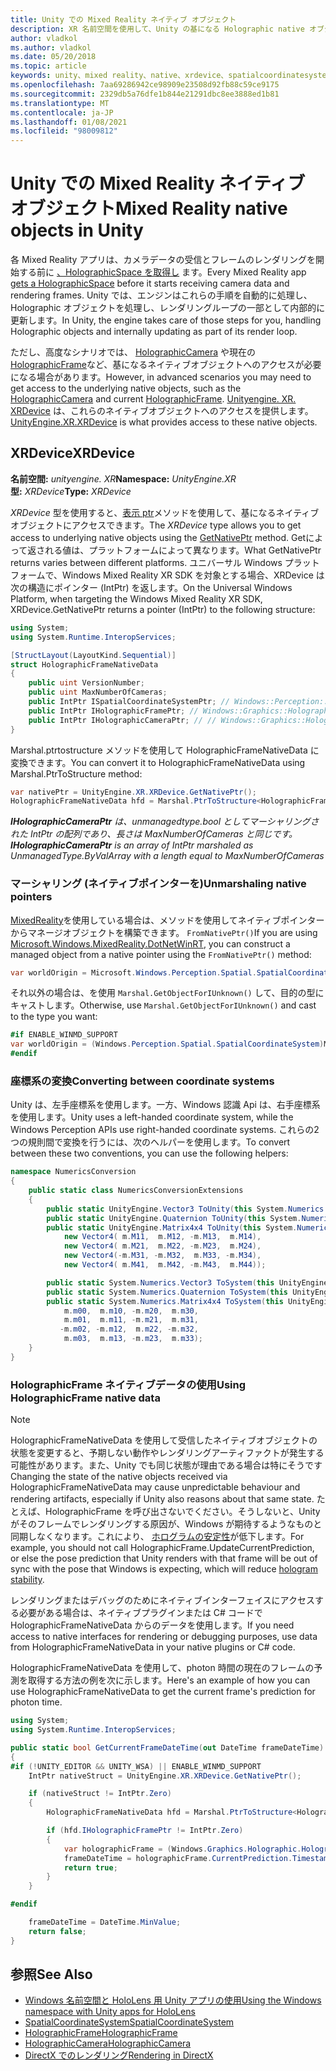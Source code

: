 ```yaml
---
title: Unity での Mixed Reality ネイティブ オブジェクト
description: XR 名前空間を使用して、Unity の基になる Holographic native オブジェクトにアクセスする方法について説明します。
author: vladkol
ms.author: vladkol
ms.date: 05/20/2018
ms.topic: article
keywords: unity、mixed reality、native、xrdevice、spatialcoordinatesystem、holographicframe、holographiccamera、ispatialcoordinatesystem、iholographicframe、iholographiccamera、get ptr、mixed reality ヘッドセット、windows mixed reality ヘッドセット、virtual reality ヘッドセット
ms.openlocfilehash: 7aa69286942ce98909e23508d92fb88c59ce9175
ms.sourcegitcommit: 2329db5a76dfe1b844e21291dbc8ee3888ed1b81
ms.translationtype: MT
ms.contentlocale: ja-JP
ms.lasthandoff: 01/08/2021
ms.locfileid: "98009812"
---
```

# <a name="mixed-reality-native-objects-in-unity"></a><span data-ttu-id="12057-104">Unity での Mixed Reality ネイティブ オブジェクト</span><span class="sxs-lookup"><span data-stu-id="12057-104">Mixed Reality native objects in Unity</span></span>

<span data-ttu-id="12057-105">各 Mixed Reality アプリは、カメラデータの受信とフレームのレンダリングを開始する前に [、HolographicSpace を取得し](../native/getting-a-holographicspace.md) ます。</span><span class="sxs-lookup"><span data-stu-id="12057-105">Every Mixed Reality app [gets a HolographicSpace](../native/getting-a-holographicspace.md) before it starts receiving camera data and rendering frames.</span></span> <span data-ttu-id="12057-106">Unity では、エンジンはこれらの手順を自動的に処理し、Holographic オブジェクトを処理し、レンダリングループの一部として内部的に更新します。</span><span class="sxs-lookup"><span data-stu-id="12057-106">In Unity, the engine takes care of those steps for you, handling Holographic objects and internally updating as part of its render loop.</span></span>

<span data-ttu-id="12057-107">ただし、高度なシナリオでは、 <a href="https://docs.microsoft.com/uwp/api/windows.graphics.holographic.holographiccamera" target="_blank">HolographicCamera</a> や現在の <a href="https://docs.microsoft.com/uwp/api/windows.graphics.holographic.holographicframe" target="_blank">HolographicFrame</a>など、基になるネイティブオブジェクトへのアクセスが必要になる場合があります。</span><span class="sxs-lookup"><span data-stu-id="12057-107">However, in advanced scenarios you may need to get access to the underlying native objects, such as the <a href="https://docs.microsoft.com/uwp/api/windows.graphics.holographic.holographiccamera" target="_blank">HolographicCamera</a> and current <a href="https://docs.microsoft.com/uwp/api/windows.graphics.holographic.holographicframe" target="_blank">HolographicFrame</a>.</span></span> <span data-ttu-id="12057-108"><a href="https://docs.unity3d.com/ScriptReference/XR.XRDevice.html" target="_blank">Unityengine. XR. XRDevice</a> は、これらのネイティブオブジェクトへのアクセスを提供します。</span><span class="sxs-lookup"><span data-stu-id="12057-108"><a href="https://docs.unity3d.com/ScriptReference/XR.XRDevice.html" target="_blank">UnityEngine.XR.XRDevice</a> is what provides access to these native objects.</span></span>

## <a name="xrdevice"></a><span data-ttu-id="12057-109">XRDevice</span><span class="sxs-lookup"><span data-stu-id="12057-109">XRDevice</span></span> 

<span data-ttu-id="12057-110">**名前空間:** *unityengine. XR*</span><span class="sxs-lookup"><span data-stu-id="12057-110">**Namespace:** *UnityEngine.XR*</span></span><br>
<span data-ttu-id="12057-111">**型:** *XRDevice*</span><span class="sxs-lookup"><span data-stu-id="12057-111">**Type:** *XRDevice*</span></span>

<span data-ttu-id="12057-112">*XRDevice* 型を使用すると、<a href="https://docs.unity3d.com/ScriptReference/XR.XRDevice.GetNativePtr.html" target="_blank">表示 ptr</a>メソッドを使用して、基になるネイティブオブジェクトにアクセスできます。</span><span class="sxs-lookup"><span data-stu-id="12057-112">The *XRDevice* type allows you to get access to underlying native objects using the <a href="https://docs.unity3d.com/ScriptReference/XR.XRDevice.GetNativePtr.html" target="_blank">GetNativePtr</a> method.</span></span> <span data-ttu-id="12057-113">Getによって返される値は、プラットフォームによって異なります。</span><span class="sxs-lookup"><span data-stu-id="12057-113">What GetNativePtr returns varies between different platforms.</span></span> <span data-ttu-id="12057-114">ユニバーサル Windows プラットフォームで、Windows Mixed Reality XR SDK を対象とする場合、XRDevice は次の構造にポインター (IntPtr) を返します。</span><span class="sxs-lookup"><span data-stu-id="12057-114">On the Universal Windows Platform, when targeting the Windows Mixed Reality XR SDK, XRDevice.GetNativePtr returns a pointer (IntPtr) to the following structure:</span></span> 

```cs
using System;
using System.Runtime.InteropServices;

[StructLayout(LayoutKind.Sequential)]
struct HolographicFrameNativeData
{
    public uint VersionNumber;
    public uint MaxNumberOfCameras;
    public IntPtr ISpatialCoordinateSystemPtr; // Windows::Perception::Spatial::ISpatialCoordinateSystem
    public IntPtr IHolographicFramePtr; // Windows::Graphics::Holographic::IHolographicFrame 
    public IntPtr IHolographicCameraPtr; // // Windows::Graphics::Holographic::IHolographicCamera
}
```
<span data-ttu-id="12057-115">Marshal.ptrtostructure メソッドを使用して HolographicFrameNativeData に変換できます。</span><span class="sxs-lookup"><span data-stu-id="12057-115">You can convert it to HolographicFrameNativeData using Marshal.PtrToStructure method:</span></span>
```cs
var nativePtr = UnityEngine.XR.XRDevice.GetNativePtr();
HolographicFrameNativeData hfd = Marshal.PtrToStructure<HolographicFrameNativeData>(nativePtr);
```
<span data-ttu-id="12057-116">***IHolographicCameraPtr** は、unmanagedtype.bool としてマーシャリングされた IntPtr の配列であり、長さは MaxNumberOfCameras と同じです。*</span><span class="sxs-lookup"><span data-stu-id="12057-116">***IHolographicCameraPtr** is an array of IntPtr marshaled as UnmanagedType.ByValArray with a length equal to MaxNumberOfCameras*</span></span> 

### <a name="unmarshaling-native-pointers"></a><span data-ttu-id="12057-117">マーシャリング (ネイティブポインターを)</span><span class="sxs-lookup"><span data-stu-id="12057-117">Unmarshaling native pointers</span></span>

<span data-ttu-id="12057-118">[MixedReality](https://www.nuget.org/packages/Microsoft.Windows.MixedReality.DotNetWinRT)を使用している場合は、メソッドを使用してネイティブポインターからマネージオブジェクトを構築できます。 `FromNativePtr()`</span><span class="sxs-lookup"><span data-stu-id="12057-118">If you are using [Microsoft.Windows.MixedReality.DotNetWinRT](https://www.nuget.org/packages/Microsoft.Windows.MixedReality.DotNetWinRT), you can construct a managed object from a native pointer using the `FromNativePtr()` method:</span></span>

```cs
var worldOrigin = Microsoft.Windows.Perception.Spatial.SpatialCoordinateSystem.FromNativePtr(hfd.ISpatialCoordinateSystemPtr);
```

<span data-ttu-id="12057-119">それ以外の場合は、を使用 `Marshal.GetObjectForIUnknown()` して、目的の型にキャストします。</span><span class="sxs-lookup"><span data-stu-id="12057-119">Otherwise, use `Marshal.GetObjectForIUnknown()` and cast to the type you want:</span></span>

```cs
#if ENABLE_WINMD_SUPPORT
var worldOrigin = (Windows.Perception.Spatial.SpatialCoordinateSystem)Marshal.GetObjectForIUnknown(hfd.ISpatialCoordinateSystemPtr);
#endif
```

### <a name="converting-between-coordinate-systems"></a><span data-ttu-id="12057-120">座標系の変換</span><span class="sxs-lookup"><span data-stu-id="12057-120">Converting between coordinate systems</span></span>

<span data-ttu-id="12057-121">Unity は、左手座標系を使用します。一方、Windows 認識 Api は、右手座標系を使用します。</span><span class="sxs-lookup"><span data-stu-id="12057-121">Unity uses a left-handed coordinate system, while the Windows Perception APIs use right-handed coordinate systems.</span></span> <span data-ttu-id="12057-122">これらの2つの規則間で変換を行うには、次のヘルパーを使用します。</span><span class="sxs-lookup"><span data-stu-id="12057-122">To convert between these two conventions, you can use the following helpers:</span></span>

```cs
namespace NumericsConversion
{
    public static class NumericsConversionExtensions
    {
        public static UnityEngine.Vector3 ToUnity(this System.Numerics.Vector3 v) => new UnityEngine.Vector3(v.X, v.Y, -v.Z);
        public static UnityEngine.Quaternion ToUnity(this System.Numerics.Quaternion q) => new UnityEngine.Quaternion(-q.X, -q.Y, q.Z, q.W);
        public static UnityEngine.Matrix4x4 ToUnity(this System.Numerics.Matrix4x4 m) => new UnityEngine.Matrix4x4(
            new Vector4( m.M11,  m.M12, -m.M13,  m.M14),
            new Vector4( m.M21,  m.M22, -m.M23,  m.M24),
            new Vector4(-m.M31, -m.M32,  m.M33, -m.M34),
            new Vector4( m.M41,  m.M42, -m.M43,  m.M44));

        public static System.Numerics.Vector3 ToSystem(this UnityEngine.Vector3 v) => new System.Numerics.Vector3(v.x, v.y, -v.z);
        public static System.Numerics.Quaternion ToSystem(this UnityEngine.Quaternion q) => new System.Numerics.Quaternion(-q.x, -q.y, q.z, q.w);
        public static System.Numerics.Matrix4x4 ToSystem(this UnityEngine.Matrix4x4 m) => new System.Numerics.Matrix4x4(
            m.m00,  m.m10, -m.m20,  m.m30,
            m.m01,  m.m11, -m.m21,  m.m31,
           -m.m02, -m.m12,  m.m22, -m.m32,
            m.m03,  m.m13, -m.m23,  m.m33);
    }
}
```

### <a name="using-holographicframe-native-data"></a><span data-ttu-id="12057-123">HolographicFrame ネイティブデータの使用</span><span class="sxs-lookup"><span data-stu-id="12057-123">Using HolographicFrame native data</span></span>

> [!NOTE]
> <span data-ttu-id="12057-124">HolographicFrameNativeData を使用して受信したネイティブオブジェクトの状態を変更すると、予期しない動作やレンダリングアーティファクトが発生する可能性があります。また、Unity でも同じ状態が理由である場合は特にそうです</span><span class="sxs-lookup"><span data-stu-id="12057-124">Changing the state of the native objects received via HolographicFrameNativeData may cause unpredictable behaviour and rendering artifacts, especially if Unity also reasons about that same state.</span></span>  <span data-ttu-id="12057-125">たとえば、HolographicFrame を呼び出さないでください。そうしないと、Unity がそのフレームでレンダリングする原因が、Windows が期待するようなものと同期しなくなります。これにより、 [ホログラムの安定性](../platform-capabilities-and-apis/hologram-stability.md)が低下します。</span><span class="sxs-lookup"><span data-stu-id="12057-125">For example, you should not call HolographicFrame.UpdateCurrentPrediction, or else the pose prediction that Unity renders with that frame will be out of sync with the pose that Windows is expecting, which will reduce [hologram stability](../platform-capabilities-and-apis/hologram-stability.md).</span></span>

<span data-ttu-id="12057-126">レンダリングまたはデバッグのためにネイティブインターフェイスにアクセスする必要がある場合は、ネイティブプラグインまたは C# コードで HolographicFrameNativeData からのデータを使用します。</span><span class="sxs-lookup"><span data-stu-id="12057-126">If you need access to native interfaces for rendering or debugging purposes, use data from HolographicFrameNativeData in your native plugins or C# code.</span></span> 

<span data-ttu-id="12057-127">HolographicFrameNativeData を使用して、photon 時間の現在のフレームの予測を取得する方法の例を次に示します。</span><span class="sxs-lookup"><span data-stu-id="12057-127">Here's an example of how you can use HolographicFrameNativeData to get the current frame's prediction for photon time.</span></span> 

```cs
using System;
using System.Runtime.InteropServices;

public static bool GetCurrentFrameDateTime(out DateTime frameDateTime)
{
#if (!UNITY_EDITOR && UNITY_WSA) || ENABLE_WINMD_SUPPORT
    IntPtr nativeStruct = UnityEngine.XR.XRDevice.GetNativePtr();

    if (nativeStruct != IntPtr.Zero)
    {
        HolographicFrameNativeData hfd = Marshal.PtrToStructure<HolographicFrameNativeData>(nativeStruct);

        if (hfd.IHolographicFramePtr != IntPtr.Zero)
        {
            var holographicFrame = (Windows.Graphics.Holographic.HolographicFrame)Marshal.GetObjectForIUnknown(hfd.IHolographicFramePtr);
            frameDateTime = holographicFrame.CurrentPrediction.Timestamp.TargetTime.DateTime;
            return true;
        }
    }

#endif

    frameDateTime = DateTime.MinValue;
    return false;
}

```

## <a name="see-also"></a><span data-ttu-id="12057-128">参照</span><span class="sxs-lookup"><span data-stu-id="12057-128">See Also</span></span>

* [<span data-ttu-id="12057-129">Windows 名前空間と HoloLens 用 Unity アプリの使用</span><span class="sxs-lookup"><span data-stu-id="12057-129">Using the Windows namespace with Unity apps for HoloLens</span></span>](using-the-windows-namespace-with-unity-apps-for-hololens.md)
* <span data-ttu-id="12057-130"><a href="https://docs.microsoft.com/uwp/api/windows.perception.spatial.spatialcoordinatesystem" target="_blank">SpatialCoordinateSystem</a></span><span class="sxs-lookup"><span data-stu-id="12057-130"><a href="https://docs.microsoft.com/uwp/api/windows.perception.spatial.spatialcoordinatesystem" target="_blank">SpatialCoordinateSystem</a></span></span>
* <span data-ttu-id="12057-131"><a href="https://docs.microsoft.com/uwp/api/windows.graphics.holographic.holographicframe" target="_blank">HolographicFrame</a></span><span class="sxs-lookup"><span data-stu-id="12057-131"><a href="https://docs.microsoft.com/uwp/api/windows.graphics.holographic.holographicframe" target="_blank">HolographicFrame</a></span></span>
* <span data-ttu-id="12057-132"><a href="https://docs.microsoft.com/uwp/api/windows.graphics.holographic.holographiccamera" target="_blank">HolographicCamera</a></span><span class="sxs-lookup"><span data-stu-id="12057-132"><a href="https://docs.microsoft.com/uwp/api/windows.graphics.holographic.holographiccamera" target="_blank">HolographicCamera</a></span></span>
* [<span data-ttu-id="12057-133">DirectX でのレンダリング</span><span class="sxs-lookup"><span data-stu-id="12057-133">Rendering in DirectX</span></span>](../native/rendering-in-directx.md)
